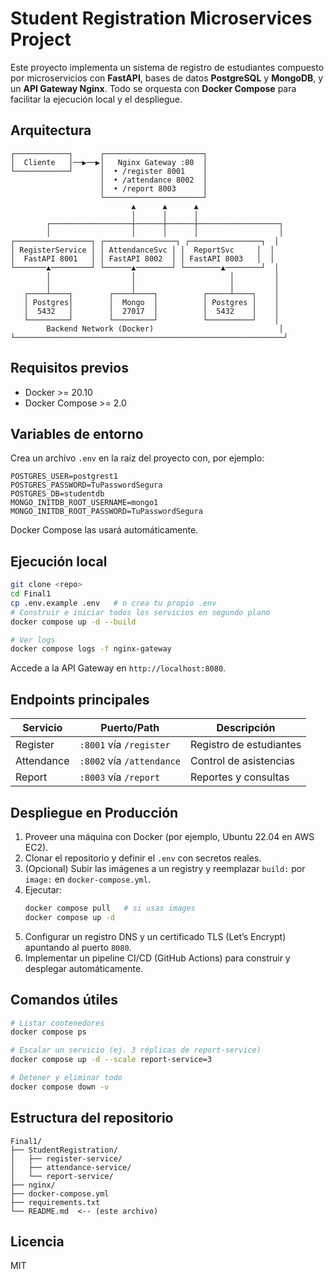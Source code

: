 # Student Registration Microservices Project

Este proyecto implementa un sistema de registro de estudiantes compuesto por microservicios con **FastAPI**, bases de datos **PostgreSQL** y **MongoDB**, y un **API Gateway Nginx**. Todo se orquesta con **Docker Compose** para facilitar la ejecución local y el despliegue.

## Arquitectura

```
┌────────────┐      ┌──────────────────────┐
│  Cliente   │──▶──▶│   Nginx Gateway :80  │
└────────────┘      │  • /register 8001    │
                    │  • /attendance 8002  │
                    │  • /report 8003      │
                    └──────────────────────┘
                           ▲      ▲      ▲
                           │      │      │
        ┌──────────────────┼──────┼──────┼──────────────────┐
        │                  │      │      │                  │
┌─────────────────┐ ┌────────────────┐ ┌────────────────┐  │
│ RegisterService │ │ AttendanceSvc │ │  ReportSvc     │  │
│  FastAPI 8001   │ │ FastAPI 8002  │ │ FastAPI 8003   │  │
└───────▲─────────┘ └──────▲────────┘ └────────▲────────┘  │
        │                  │                     │         │
        │                  │                     │         │
   ┌────┴────┐        ┌────┴────┐          ┌─────┴────┐    │
   │ Postgres│        │  Mongo  │          │ Postgres │    │
   │  5432   │        │  27017  │          │  5432    │    │
   └─────────┘        └─────────┘          └──────────┘    │
        Backend Network (Docker)                            │
└────────────────────────────────────────────────────────────┘
```

## Requisitos previos

* Docker >= 20.10
* Docker Compose >= 2.0

## Variables de entorno
Crea un archivo `.env` en la raíz del proyecto con, por ejemplo:

```
POSTGRES_USER=postgrest1
POSTGRES_PASSWORD=TuPasswordSegura
POSTGRES_DB=studentdb
MONGO_INITDB_ROOT_USERNAME=mongo1
MONGO_INITDB_ROOT_PASSWORD=TuPasswordSegura
```

Docker Compose las usará automáticamente.

## Ejecución local

```bash
git clone <repo>
cd Final1
cp .env.example .env   # o crea tu propio .env
# Construir e iniciar todos los servicios en segundo plano
docker compose up -d --build

# Ver logs
docker compose logs -f nginx-gateway
```

Accede a la API Gateway en `http://localhost:8080`.

## Endpoints principales

| Servicio | Puerto/Path | Descripción |
|----------|-------------|-------------|
| Register | `:8001` vía `/register` | Registro de estudiantes |
| Attendance | `:8002` vía `/attendance` | Control de asistencias |
| Report | `:8003` vía `/report` | Reportes y consultas |

## Despliegue en Producción

1. Proveer una máquina con Docker (por ejemplo, Ubuntu 22.04 en AWS EC2).
2. Clonar el repositorio y definir el `.env` con secretos reales.
3. (Opcional) Subir las imágenes a un registry y reemplazar `build:` por `image:` en `docker-compose.yml`.
4. Ejecutar:
   ```bash
   docker compose pull   # si usas images
   docker compose up -d
   ```
5. Configurar un registro DNS y un certificado TLS (Let’s Encrypt) apuntando al puerto `8080`.
6. Implementar un pipeline CI/CD (GitHub Actions) para construir y desplegar automáticamente.

## Comandos útiles

```bash
# Listar contenedores
docker compose ps

# Escalar un servicio (ej. 3 réplicas de report-service)
docker compose up -d --scale report-service=3

# Detener y eliminar todo
docker compose down -v
```

## Estructura del repositorio

```
Final1/
├── StudentRegistration/
│   ├── register-service/
│   ├── attendance-service/
│   └── report-service/
├── nginx/
├── docker-compose.yml
├── requirements.txt
└── README.md  <-- (este archivo)
```

## Licencia

MIT
